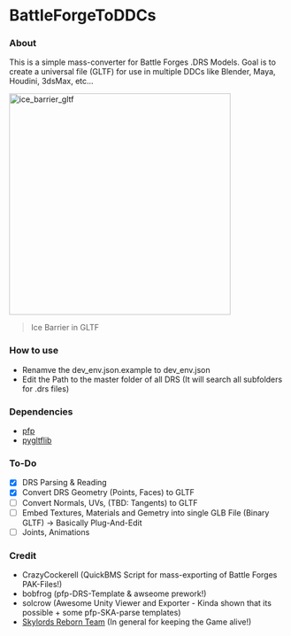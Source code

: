 # BattleForgeToDDCs 
### About
This is a simple mass-converter for Battle Forges .DRS Models. Goal is to create a universal file (GLTF) for use in multiple DDCs like Blender, Maya, Houdini, 3dsMax, etc...

<img src="https://i.gyazo.com/51a830c1b9aaefcafeedaf3ecd8edee8.png" alt="ice_barrier_gltf" width="400" height="400">

> Ice Barrier in GLTF


### How to use
- Renamve the dev_env.json.example to dev_env.json
- Edit the Path to the master folder of all DRS (It will search all subfolders for .drs files)

### Dependencies
- [pfp](https://github.com/d0c-s4vage/pfpu)
- [pygltflib](https://gitlab.com/dodgyville/pygltflib)

### To-Do
- [x] DRS Parsing & Reading
- [X] Convert DRS Geometry (Points, Faces) to GLTF
- [ ] Convert Normals, UVs, (TBD: Tangents) to GLTF
- [ ] Embed Textures, Materials and Gemetry into single GLB File (Binary GLTF) -> Basically Plug-And-Edit
- [ ] Joints, Animations 

### Credit
- CrazyCockerell (QuickBMS Script for mass-exporting of Battle Forges PAK-Files!)
- bobfrog (pfp-DRS-Template & awseome prework!)
- solcrow (Awesome Unity Viewer and Exporter - Kinda shown that its possible + some pfp-SKA-parse templates)
- [Skylords Reborn Team](https://forum.skylords.eu/) (In general for keeping the Game alive!)
